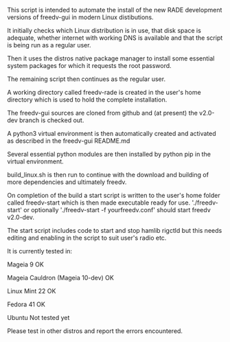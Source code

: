 This script is intended to automate the install of the new RADE development versions of freedv-gui in modern Linux distibutions.

It initially checks which Linux distribution is in use, that disk space is adequate, whether internet with working DNS is available and that the script is being run as a regular user.

Then it uses the distros native package manager to install some essential system packages for which it requests the root password.

The remaining script then continues as the regular user.

A working directory called freedv-rade is created in the user's home directory which is used to hold the complete installation.

The freedv-gui sources are cloned from github and (at present) the v2.0-dev branch is checked out.

A python3 virtual environment is then automatically created and activated as described in the freedv-gui README.md

Several essential python modules are then installed by python pip in the virtual environment.

build_linux.sh is then run to continue with the download and building of more dependencies and ultimately freedv.

On completion of the build a start script is written to the user's home folder called freedv-start which is then made executable ready for use.
'./freedv-start' or optionally './freedv-start -f yourfreedv.conf' should start freedv v2.0-dev.

The start script includes code to start and stop hamlib rigctld but this needs editing and enabling in the script to suit user's radio etc.

It is currently tested in:

   Mageia 9                        OK
   
   Mageia Cauldron (Mageia 10-dev) OK

   Linux Mint 22                   OK
   
   Fedora 41                       OK
   
   Ubuntu                          Not tested yet


Please test in other distros and report the errors encountered.



